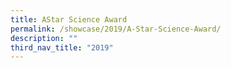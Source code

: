 ```yaml
---
title: AStar Science Award
permalink: /showcase/2019/A-Star-Science-Award/
description: ""
third_nav_title: "2019"
---
```


